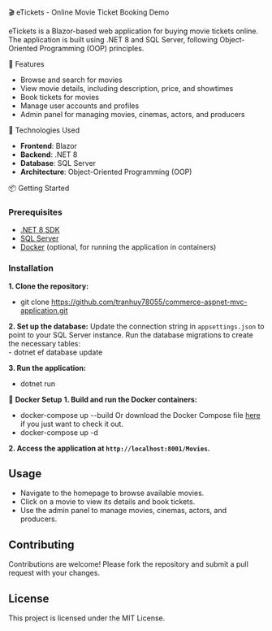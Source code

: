 🎬 eTickets - Online Movie Ticket Booking Demo

eTickets is a Blazor-based web application for buying movie tickets online. The application is built using .NET 8 and SQL Server, following Object-Oriented Programming (OOP) principles.

📌  Features

- Browse and search for movies
- View movie details, including description, price, and showtimes
- Book tickets for movies
- Manage user accounts and profiles
- Admin panel for managing movies, cinemas, actors, and producers

🚀  Technologies Used

- **Frontend**: Blazor
- **Backend**: .NET 8
- **Database**: SQL Server
- **Architecture**: Object-Oriented Programming (OOP)

📦 Getting Started

### Prerequisites

- [.NET 8 SDK](https://dotnet.microsoft.com/download/dotnet/8.0)
- [SQL Server](https://www.microsoft.com/en-us/sql-server/sql-server-downloads)
- [Docker](https://www.docker.com/get-started) (optional, for running the application in containers)

### Installation

**1. Clone the repository:**
- git clone https://github.com/tranhuy78055/commerce-aspnet-mvc-application.git

**2. Set up the database:**
   Update the connection string in `appsettings.json` to point to your SQL Server instance.
   Run the database migrations to create the necessary tables:  
    - dotnet ef database update
  
**3. Run the application:**
- dotnet run

🐳 **Docker Setup**
**1. Build and run the Docker containers:**
- docker-compose up --build
Or download the Docker Compose file [here](https://drive.google.com/file/d/1QC2wD1A8mVTSeZamUANQVBImu_3sDkso/view?usp=drive_link) if you just want to check it out.
- docker-compose up -d


**2. Access the application at `http://localhost:8001/Movies`.**

## Usage

- Navigate to the homepage to browse available movies.
- Click on a movie to view its details and book tickets.
- Use the admin panel to manage movies, cinemas, actors, and producers.

## Contributing

Contributions are welcome! Please fork the repository and submit a pull request with your changes.

## License

This project is licensed under the MIT License.


    
